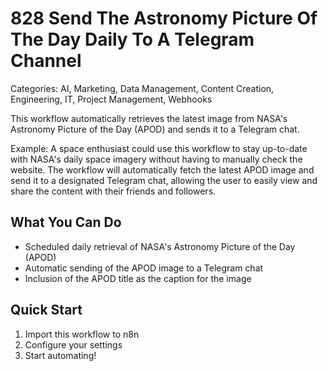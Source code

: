 # 828 Send The Astronomy Picture Of The Day Daily To A Telegram Channel

Categories: AI, Marketing, Data Management, Content Creation, Engineering, IT, Project Management, Webhooks

This workflow automatically retrieves the latest image from NASA's Astronomy Picture of the Day (APOD) and sends it to a Telegram chat.

Example: A space enthusiast could use this workflow to stay up-to-date with NASA's daily space imagery without having to manually check the website. The workflow will automatically fetch the latest APOD image and send it to a designated Telegram chat, allowing the user to easily view and share the content with their friends and followers.

## What You Can Do
- Scheduled daily retrieval of NASA's Astronomy Picture of the Day (APOD)
- Automatic sending of the APOD image to a Telegram chat
- Inclusion of the APOD title as the caption for the image

## Quick Start
1. Import this workflow to n8n
2. Configure your settings
3. Start automating!


